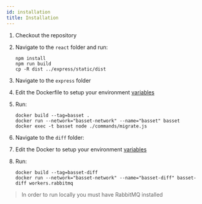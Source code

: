 ```yaml
---
id: installation
title: Installation
---
```


1. Checkout the repository
2. Navigate to the `react` folder and run:

    ```shell-session
    npm install
    npm run build
    cp -R dist ../express/static/dist
    ```

3. Navigate to the `express` folder
4. Edit the Dockerfile to setup your environment [variables](environmental-variables.md)
5. Run:

    ```shell-session
    docker build --tag=basset .
    docker run --network="basset-network" --name="basset" basset
    docker exec -t basset node ./commands/migrate.js
    ```

6. Navigate to the `diff` folder:
7. Edit the Docker to setup your environment [variables](environmental-variables.md)
8. Run:

    ```shell-session
    docker build --tag=basset-diff
    docker run --network="basset-network" --name="basset-diff" basset-diff workers.rabbitmq
    ```

> In order to run locally you must have RabbitMQ installed

